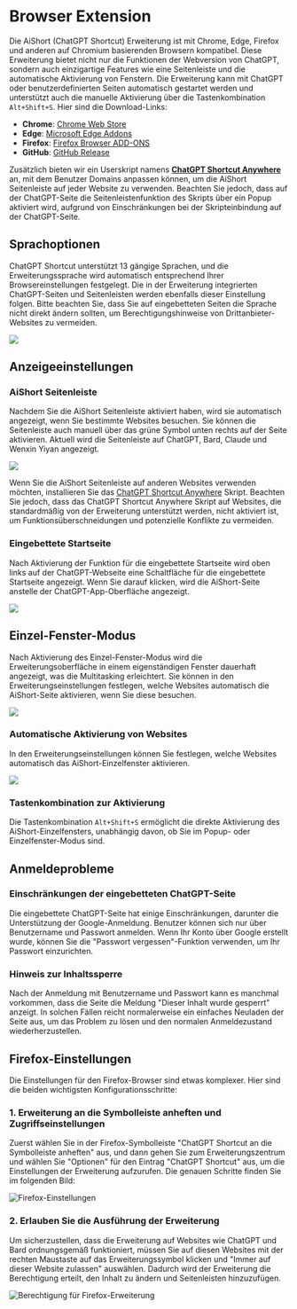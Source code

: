 # Browser Extension

Die AiShort (ChatGPT Shortcut) Erweiterung ist mit Chrome, Edge, Firefox und anderen auf Chromium basierenden Browsern kompatibel. Diese Erweiterung bietet nicht nur die Funktionen der Webversion von ChatGPT, sondern auch einzigartige Features wie eine Seitenleiste und die automatische Aktivierung von Fenstern. Die Erweiterung kann mit ChatGPT oder benutzerdefinierten Seiten automatisch gestartet werden und unterstützt auch die manuelle Aktivierung über die Tastenkombination `Alt+Shift+S`. Hier sind die Download-Links:

- **Chrome**: [Chrome Web Store](https://chrome.google.com/webstore/detail/chatgpt-shortcut/blcgeoojgdpodnmnhfpohphdhfncblnj)
- **Edge**: [Microsoft Edge Addons](https://microsoftedge.microsoft.com/addons/detail/chatgpt-shortcut/hnggpalhfjmdhhmgfjpmhlfilnbmjoin)
- **Firefox**: [Firefox Browser ADD-ONS](https://addons.mozilla.org/addon/chatgpt-shortcut/)
- **GitHub**: [GitHub Release](https://github.com/rockbenben/ChatGPT-Shortcut/releases/latest)

Zusätzlich bieten wir ein Userskript namens [**ChatGPT Shortcut Anywhere**](https://greasyfork.org/scripts/482907-chatgpt-shortcut-anywhere) an, mit dem Benutzer Domains anpassen können, um die AiShort Seitenleiste auf jeder Website zu verwenden. Beachten Sie jedoch, dass auf der ChatGPT-Seite die Seitenleistenfunktion des Skripts über ein Popup aktiviert wird, aufgrund von Einschränkungen bei der Skripteinbindung auf der ChatGPT-Seite.

## Sprachoptionen

ChatGPT Shortcut unterstützt 13 gängige Sprachen, und die Erweiterungssprache wird automatisch entsprechend Ihrer Browsereinstellungen festgelegt. Die in der Erweiterung integrierten ChatGPT-Seiten und Seitenleisten werden ebenfalls dieser Einstellung folgen. Bitte beachten Sie, dass Sie auf eingebetteten Seiten die Sprache nicht direkt ändern sollten, um Berechtigungshinweise von Drittanbieter-Websites zu vermeiden.

![](https://img.newzone.top/2023-12-23-12-04-29.png?imageMogr2/format/webp)

## Anzeigeeinstellungen

### AiShort Seitenleiste

Nachdem Sie die AiShort Seitenleiste aktiviert haben, wird sie automatisch angezeigt, wenn Sie bestimmte Websites besuchen. Sie können die Seitenleiste auch manuell über das grüne Symbol unten rechts auf der Seite aktivieren. Aktuell wird die Seitenleiste auf ChatGPT, Bard, Claude und Wenxin Yiyan angezeigt.

![](https://img.newzone.top/2023-12-23-04-16-15.gif?imageMogr2/format/webp)

Wenn Sie die AiShort Seitenleiste auf anderen Websites verwenden möchten, installieren Sie das [ChatGPT Shortcut Anywhere](https://greasyfork.org/scripts/482907-chatgpt-shortcut-anywhere) Skript. Beachten Sie jedoch, dass das ChatGPT Shortcut Anywhere Skript auf Websites, die standardmäßig von der Erweiterung unterstützt werden, nicht aktiviert ist, um Funktionsüberschneidungen und potenzielle Konflikte zu vermeiden.

### Eingebettete Startseite

Nach Aktivierung der Funktion für die eingebettete Startseite wird oben links auf der ChatGPT-Webseite eine Schaltfläche für die eingebettete Startseite angezeigt. Wenn Sie darauf klicken, wird die AiShort-Seite anstelle der ChatGPT-App-Oberfläche angezeigt.

![](https://img.newzone.top/ai/2023-12-22-19-40-15.png?imageMogr2/format/webp)

## Einzel-Fenster-Modus

Nach Aktivierung des Einzel-Fenster-Modus wird die Erweiterungsoberfläche in einem eigenständigen Fenster dauerhaft angezeigt, was die Multitasking erleichtert. Sie können in den Erweiterungseinstellungen festlegen, welche Websites automatisch die AiShort-Seite aktivieren, wenn Sie diese besuchen.

![](https://img.newzone.top/2023-12-23-12-07-09.png?imageMogr2/format/webp)

### Automatische Aktivierung von Websites

In den Erweiterungseinstellungen können Sie festlegen, welche Websites automatisch das AiShort-Einzelfenster aktivieren.

![](https://img.newzone.top/2023-12-23-12-09-51.png?imageMogr2/format/webp)

### Tastenkombination zur Aktivierung

Die Tastenkombination `Alt+Shift+S` ermöglicht die direkte Aktivierung des AiShort-Einzelfensters, unabhängig davon, ob Sie im Popup- oder Einzelfenster-Modus sind.

## Anmeldeprobleme

### Einschränkungen der eingebetteten ChatGPT-Seite

Die eingebettete ChatGPT-Seite hat einige Einschränkungen, darunter die Unterstützung der Google-Anmeldung. Benutzer können sich nur über Benutzername und Passwort anmelden. Wenn Ihr Konto über Google erstellt wurde, können Sie die "Passwort vergessen"-Funktion verwenden, um Ihr Passwort einzurichten.

### Hinweis zur Inhaltssperre

Nach der Anmeldung mit Benutzername und Passwort kann es manchmal vorkommen, dass die Seite die Meldung "Dieser Inhalt wurde gesperrt" anzeigt. In solchen Fällen reicht normalerweise ein einfaches Neuladen der Seite aus, um das Problem zu lösen und den normalen Anmeldezustand wiederherzustellen.

## Firefox-Einstellungen

Die Einstellungen für den Firefox-Browser sind etwas komplexer. Hier sind die beiden wichtigsten Konfigurationsschritte:

### 1. Erweiterung an die Symbolleiste anheften und Zugriffseinstellungen

Zuerst wählen Sie in der Firefox-Symbolleiste "ChatGPT Shortcut an die Symbolleiste anheften" aus, und dann gehen Sie zum Erweiterungszentrum und wählen Sie "Optionen" für den Eintrag "ChatGPT Shortcut" aus, um die Einstellungen der Erweiterung aufzurufen. Die genauen Schritte finden Sie im folgenden Bild:

![Firefox-Einstellungen](https://img.newzone.top/2023-12-25-05-51-47.png?imageMogr2/format/webp)

### 2. Erlauben Sie die Ausführung der Erweiterung

Um sicherzustellen, dass die Erweiterung auf Websites wie ChatGPT und Bard ordnungsgemäß funktioniert, müssen Sie auf diesen Websites mit der rechten Maustaste auf das Erweiterungssymbol klicken und "Immer auf dieser Website zulassen" auswählen. Dadurch wird der Erweiterung die Berechtigung erteilt, den Inhalt zu ändern und Seitenleisten hinzuzufügen.

![Berechtigung für Firefox-Erweiterung](https://img.newzone.top/2023-12-25-05-59-48.png?imageMogr2/format/webp)
